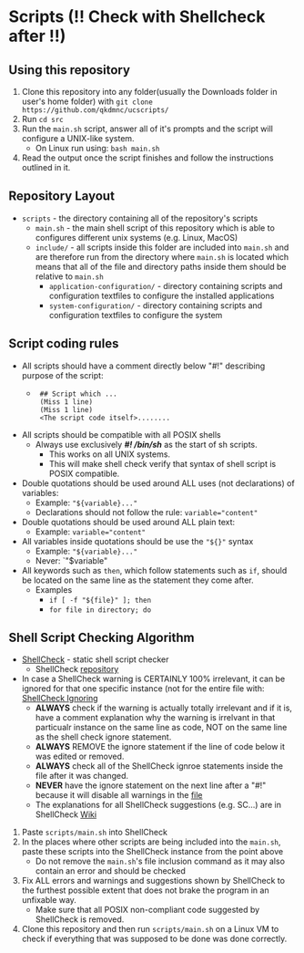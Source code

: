 # Scripts (!! Check with Shellcheck after !!)
## Using this repository
1. Clone this repository into any folder(usually the Downloads folder in user's home folder) with `git clone https://github.com/qkdmnc/ucscripts/`
2. Run `cd src`
3. Run the `main.sh` script, answer all of it's prompts and the script will configure a UNIX-like system.
	* On Linux run using: `bash main.sh`
4. Read the output once the script finishes and follow the instructions outlined in it.


## Repository Layout
* `scripts` - the directory containing all of the repository's scripts
	* `main.sh` - the main shell script of this repository which is able to configures different unix systems (e.g. Linux, MacOS)
	* `include/` - all scripts inside this folder are included into `main.sh` and are therefore run from the directory where `main.sh` is located which means that all of the file and directory paths inside them should be relative to `main.sh`
		* `application-configuration/` - directory containing scripts and configuration textfiles to configure the installed applications
		* `system-configuration/` - directory containing scripts and configuration textfiles to configure the system


## Script coding rules
* All scripts should have a comment directly below "#!" describing purpose of the script:
	 * ```
	 	## Script which ...
		(Miss 1 line)
		(Miss 1 line)
	 	<The script code itself>........
	    ```
* All scripts should be compatible with all POSIX shells
	* Always use exclusively ***#! /bin/sh*** as the start of sh scripts.
		* This works on all UNIX systems.
		* This will make shell check verify that syntax of shell script is POSIX compatible.  
* Double quotations should be used around ALL uses (not declarations) of variables:
	* Example: `"${variable}..."`
	* Declarations should not follow the rule: `variable="content"`
* Double quotations should be used around ALL plain text:
	*  Example: `variable="content"`
* All variables inside quotations should be use the `"${}"` syntax
	* Example: `"${variable}..."`
	* Never: `"$variable"
* All keywords such as `then`, which follow statements such as `if`, should be located on the same line as the statement they come after.
	* Examples
		* `if [ -f "${file}" ]; then` 
		* `for file in directory; do`


## Shell Script Checking Algorithm
* [ShellCheck](https://www.shellcheck.net/) - static shell script checker
	* ShellCheck [repository](https://github.com/koalaman/shellcheck)
* In case a ShellCheck warning is CERTAINLY 100% irrelevant, it can be ignored for that one specific instance (not for the entire file with: [ShellCheck Ignoring](https://github.com/koalaman/shellcheck/wiki/Ignore)
	* **ALWAYS** check if the warning is actually totally irrelevant and if it is, have a comment explanation why the warning is irrelvant in that particualr instance on the same line as code, NOT on the same line as the shell check ignore statement.
	* **ALWAYS** REMOVE the ignore statement if the line of code below it was edited or removed.
	* **ALWAYS** check all of the ShellCheck ignroe statements inside the file after it was changed.
	* **NEVER** have the ignore statement on the next line after a "#!" because it will disable all warnings in the [file](https://github.com/koalaman/shellcheck/wiki/Ignore#ignoring-all-instances-in-a-file-044) 
	* The explanations for all ShellCheck suggestions (e.g. SC...) are in ShellCheck [Wiki](https://github.com/koalaman/shellcheck/wiki)
1. Paste `scripts/main.sh` into ShellCheck
2. In the places where other scripts are being included into the `main.sh`, paste these scripts into the ShellCheck instance from the point above
	* Do not remove the `main.sh`'s file inclusion command as it may also contain an error and should be checked
3. Fix ALL errors and warnings and suggestions shown by ShellCheck to the furthest possible extent that does not brake the program in an unfixable way.
	* Make sure that all POSIX non-compliant code suggested by ShellCheck is removed.
4. Clone this repository and then run `scripts/main.sh` on a Linux VM to check if everything that was supposed to be done was done correctly.
